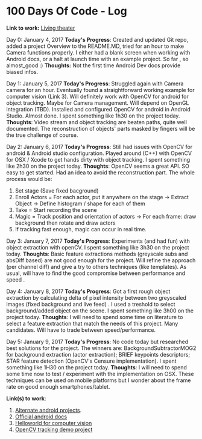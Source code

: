 # 100 Days Of Code - Log
**Link to work:** [Living theater](https://github.com/talgorn/100-days-of-code.git)


Day 0: January 4, 2017
**Today's Progress**: Created and updated Git repo,  added a project Overview to the README.MD, tried for an hour to make Camera functions properly. I either had a blank screen when working with Android docs, or a halt at launch time with an example project. So far , so almost_good :)
**Thoughts:** Not the first time Android Dev docs provide biased infos.


Day 1: January 5, 2017
**Today's Progress**: 
Struggled again with Camera camera for an hour. Eventually found a straightforward working example for computer vision (Link 3).
Will definitely work with OpenCV for android for object tracking. Maybe for Camera management. Will depend on OpenGL integration (TBD).
Installed and configured OpenCV for android in Android Studio. Almost done.
I spent something like 1h30  on the project today.
**Thoughts**:
Video stream and object tracking are beaten paths, quite well documented.
The reconstruction of objects' parts masked by fingers will be the true challenge of course.


Day 2: January 6, 2017
**Today's Progress**: 
Still had issues with OpenCV for android & Android studio configuration.
Played around (C++) with OpenCV for OSX / Xcode to get hands dirty with object tracking.
I spent something like 2h30  on the project today.
**Thoughts**:
OpenCV seems a great API. SO easy to get started.
Had an idea to avoid the reconstruction part.  The whole process would be:
1) Set stage (Save fixed bacground)
2) Enroll Actors = For each actor, put it anywhere on the stage -> Extract Object  -> Define histogram / shape for each of them
3) Take = Start recording the scene
4) Magic = Track position and orientation of actors -> For each frame: draw background then rotate and draw actors
5) If tracking fast enough, magic can occur in real time. 

Day 3: January 7, 2017
**Today's Progress**: 
Experiments (and had fun) with object extraction with openCV.
I spent something like 3h30  on the project today.
**Thoughts**:
Basic feature extractions methods (greyscale subs and absDiff based) are not good enough for the project.
Will refine the approach (per channel diff) and give a try to others techniques (like templates).
As usual, will have to find the good compromise between performance and speed .

Day 4: January 8, 2017
**Today's Progress**: 
Got a first rough object extraction by calculating delta of pixel intensity between two greyscaled images
(fixed background and live feed) . I used a treshold to select background/added object on the scene.
I spent something like 3h00  on the project today.
**Thoughts**:
I will need to spend some time on literature to select a feature extraction that match the needs of this project.
Many candidates. Will have to trade between speed/performance.

Day 5: January 9, 2017
**Today's Progress**: 
No code today but researched best solutions for the project.
The winners are:
BackgroundSubtractorMOG2 for background extraction (actor extraction);
BRIEF keypoints descriptors;
STAR feature detection (OpenCV's Censure implementation).
I spent something like 1H30 on the project today.
**Thoughts**:
I will need to spend some time now to test / experiment with the implementation on OSX.
These techniques can be used on mobile platforms but I wonder about the frame rate on good enough smartphones/tablet.


**Link(s) to work**:
1. [Alternate android projects](https://github.com/commonsguy/cw-advandroid/tree/master/Camera). 
2. [Official android docs](https://developer.android.com/guide/topics/media/camera.html)
3. [Helloworld for computer vision](http://www.hasper.info/hello-world-for-android-computer-vision/)
4. [OpenCV tracking demo project](https://www.youtube.com/watch?annotation_id=annotation_307976421&feature=iv&src_vid=RS_uQGOQIdg&v=bSeFrPrqZ2A)
